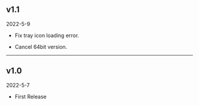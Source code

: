 ## v1.1
2022-5-9

- Fix tray icon loading error.

- Cancel 64bit version.

---

## v1.0
2022-5-7

- First Release